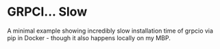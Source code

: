 # GRPCI... Slow

A minimal example showing incredibly slow installation time of grpcio via pip in Docker - though it also happens locally on my MBP.

